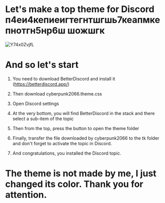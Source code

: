 # Let's make a top theme for Discord  п4еи4кепиеигтегнтшгшь7кеапмкепнотгн5нр6ш шожшгк 

![Y74x0ZvjfL](https://user-images.githubusercontent.com/128980327/229358883-5ee71fb3-3373-4a60-b76c-7639f301f0d0.png)

# And so let's start

1. You need to download BetterDiscord and install it (https://betterdiscord.app/)

2. Then download cyberpunk2066.theme.css

3. Open Discord settings

4. At the very bottom, you will find BetterDiscord in the stack and there select a sub-item of the topic

5. Then from the top, press the button to open the theme folder

6. Finally, transfer the file downloaded by cyberpunk2066 to the tk folder and don't forget to activate the topic in Discord.

7. And congratulations, you installed the Discord topic.

# The theme is not made by me, I just changed its color. Thank you for attention.
